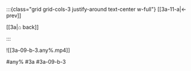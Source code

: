 :::{class="grid grid-cols-3 justify-around text-center w-full"}
[[3a-11-a|← prev]]

[[3a|⌂ back]]

<span/>

:::

![[3a-09-b-3.any%.mp4]]

#any% #3a #3a-09-b-3